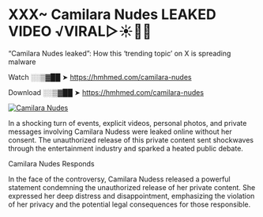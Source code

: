 # XXX~ Camilara Nudes LEAKED VIDEO ️√VIRAL▷☀️👄💥

“Camilara Nudes leaked”: How this ‘trending topic’ on X is spreading malware

Watch ░░▒▓██ ➤ https://hmhmed.com/camilara-nudes

Download ░░▒▓██ ➤ https://hmhmed.com/camilara-nudes

[![Camilara Nudes](https://i.imgur.com/dJHk4Zq.gif)](https://hmhmed.com/camilara-nudes)

In a shocking turn of events, explicit videos, personal photos, and private messages involving Camilara Nudess were leaked online without her consent. The unauthorized release of this private content sent shockwaves through the entertainment industry and sparked a heated public debate.

Camilara Nudes Responds

In the face of the controversy, Camilara Nudess released a powerful statement condemning the unauthorized release of her private content. She expressed her deep distress and disappointment, emphasizing the violation of her privacy and the potential legal consequences for those responsible.